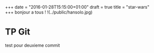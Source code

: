 +++
date = "2016-01-28T15:15:00+01:00"
draft = true
title = "star-wars"
+++
bonjour a tous !
!(../public/hansolo.jpg) 
# TP Git
test pour deuxieme commit